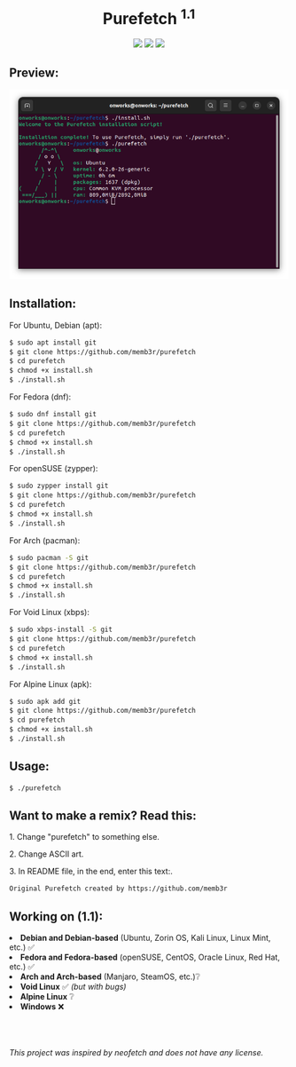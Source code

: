 <h1 align="center">Purefetch <sup>1.1</sup></h1>
<p align="center">
  <img src="https://img.shields.io/github/repo-size/memb3r/purefetch"> <img src="https://img.shields.io/github/languages/top/memb3r/purefetch?color=green"> <img src="https://img.shields.io/github/last-commit/memb3r/purefetch">
</p>

<h2>Preview: </h2>
<p align="center"><img src="window.png"></p>

<h2>Installation: </h2>

<p>For Ubuntu, Debian (apt):</p>

```bash
$ sudo apt install git
$ git clone https://github.com/memb3r/purefetch
$ cd purefetch
$ chmod +x install.sh
$ ./install.sh
```

<p>For Fedora (dnf):</p>

```bash
$ sudo dnf install git
$ git clone https://github.com/memb3r/purefetch
$ cd purefetch
$ chmod +x install.sh
$ ./install.sh
```

<p>For openSUSE (zypper):</p>

```bash
$ sudo zypper install git
$ git clone https://github.com/memb3r/purefetch
$ cd purefetch
$ chmod +x install.sh
$ ./install.sh
```

<p>For Arch (pacman):</p>

```bash
$ sudo pacman -S git
$ git clone https://github.com/memb3r/purefetch
$ cd purefetch
$ chmod +x install.sh
$ ./install.sh
```

<p>For Void Linux (xbps):</p>

```bash
$ sudo xbps-install -S git
$ git clone https://github.com/memb3r/purefetch
$ cd purefetch
$ chmod +x install.sh
$ ./install.sh
```

<p>For Alpine Linux (apk):</p>

```bash
$ sudo apk add git
$ git clone https://github.com/memb3r/purefetch
$ cd purefetch
$ chmod +x install.sh
$ ./install.sh
```

<h2>Usage:</h2>

```bash
$ ./purefetch
```

<h2>Want to make a remix? Read this:</h2>

<p>1. Change "purefetch" to something else.</p>
<p>2. Change ASCII art.</p>
<p>3. In README file, in the end, enter this text:.</p>

```bash
Original Purefetch created by https://github.com/memb3r
```

<h2>Working on (1.1):</h2>
<li><b>Debian and Debian-based</b> (Ubuntu, Zorin OS, Kali Linux, Linux Mint, etc.) ✅</li>
<li><b>Fedora and Fedora-based</b> (openSUSE, CentOS, Oracle Linux, Red Hat, etc.) ✅</li>
<li><b>Arch and Arch-based</b> (Manjaro, SteamOS, etc.)❔</li>
<li><b>Void Linux</b> ✅ <i>(but with bugs)</i></li>
<li><b>Alpine Linux</b> ❔</li>
<li><b>Windows</b> ❌</li>

<br>
<br>
<br>

<p><i>This project was inspired by neofetch and does not have any license.</i></p>
